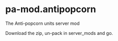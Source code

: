 pa-mod.antipopcorn
==================

The Anti-popcorn units server mod

Download the zip, un-pack in server_mods and go. 
